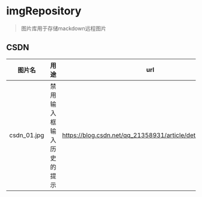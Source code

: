 # imgRepository
> 图片库用于存储mackdown远程图片
## CSDN

图片名 | 用途 | url
---|---|---
csdn_01.jpg |  禁用输入框输入历史的提示 | https://blog.csdn.net/qq_21358931/article/details/80815120